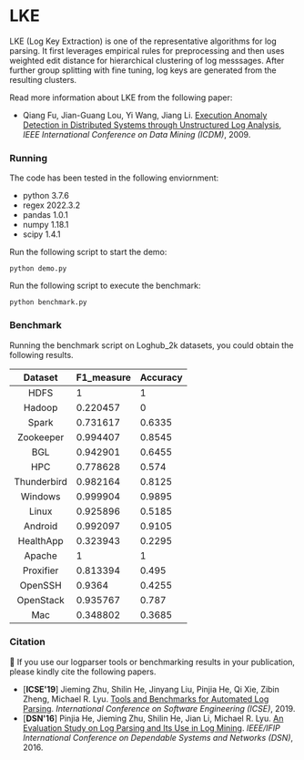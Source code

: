 # LKE

LKE (Log Key Extraction) is one of the representative algorithms for log parsing. It first leverages empirical rules for preprocessing and then uses weighted edit distance for hierarchical clustering of log messsages. After further group splitting with fine tuning, log keys are generated from the resulting clusters.

Read more information about LKE from the following paper:

+ Qiang Fu, Jian-Guang Lou, Yi Wang, Jiang Li. [Execution Anomaly Detection in Distributed Systems through Unstructured Log Analysis](https://www.microsoft.com/en-us/research/wp-content/uploads/2016/02/DM790-CR.pdf), *IEEE International Conference on Data Mining (ICDM)*, 2009.

### Running

The code has been tested in the following enviornment:
+ python 3.7.6
+ regex 2022.3.2
+ pandas 1.0.1
+ numpy 1.18.1
+ scipy 1.4.1

Run the following script to start the demo:

```
python demo.py
```

Run the following script to execute the benchmark:

```
python benchmark.py
```

### Benchmark

Running the benchmark script on Loghub_2k datasets, you could obtain the following results.


|   Dataset   | F1_measure | Accuracy |
|:-----------:|:------------|:----------|
|     HDFS    | 1          | 1        |
|    Hadoop   | 0.220457   | 0        |
|    Spark    | 0.731617   | 0.6335   |
|  Zookeeper  | 0.994407   | 0.8545   |
|     BGL     | 0.942901   | 0.6455   |
|     HPC     | 0.778628   | 0.574    |
| Thunderbird | 0.982164   | 0.8125   |
|   Windows   | 0.999904   | 0.9895   |
|    Linux    | 0.925896   | 0.5185   |
|   Android   | 0.992097   | 0.9105   |
|  HealthApp  | 0.323943   | 0.2295   |
|    Apache   | 1          | 1        |
|  Proxifier  | 0.813394   | 0.495    |
|   OpenSSH   | 0.9364     | 0.4255   |
|  OpenStack  | 0.935767   | 0.787    |
|     Mac     | 0.348802   | 0.3685   |


### Citation

:telescope: If you use our logparser tools or benchmarking results in your publication, please kindly cite the following papers.

+ [**ICSE'19**] Jieming Zhu, Shilin He, Jinyang Liu, Pinjia He, Qi Xie, Zibin Zheng, Michael R. Lyu. [Tools and Benchmarks for Automated Log Parsing](https://arxiv.org/pdf/1811.03509.pdf). *International Conference on Software Engineering (ICSE)*, 2019.
+ [**DSN'16**] Pinjia He, Jieming Zhu, Shilin He, Jian Li, Michael R. Lyu. [An Evaluation Study on Log Parsing and Its Use in Log Mining](https://jiemingzhu.github.io/pub/pjhe_dsn2016.pdf). *IEEE/IFIP International Conference on Dependable Systems and Networks (DSN)*, 2016.
